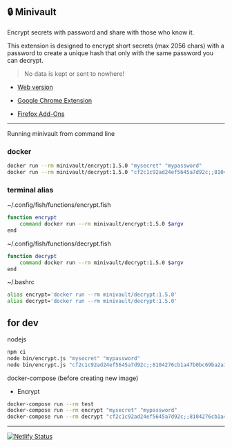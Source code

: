 ## 🔒 Minivault

Encrypt secrets with password and share with those who know it.

This extension is designed to encrypt short secrets (max 2056 chars) with a password to create a unique hash that only with the same password you can decrypt.

> No data is kept or sent to nowhere! 

* [Web version](https://minivault.netlify.app/)

* [Google Chrome Extension](https://chrome.google.com/webstore/detail/minivault/ecnpflgglffkleflcmefcmfpenlagjpk)

* [Firefox Add-Ons](https://addons.mozilla.org/en-US/firefox/addon/minivault/?src=search)

----

Running minivault from command line

### docker

 ```sh
docker run --rm minivault/encrypt:1.5.0 "mysecret" "mypassword"
docker run --rm minivault/decrypt:1.5.0 "cf2c1c92ad24ef5645a7d92c;;8104276cb1a47b0bc69ba2a19115878ff10ee3b4fd6dc28e" "mypassword"
```

### terminal alias

~/.config/fish/functions/encrypt.fish
```sh
function encrypt
    command docker run --rm minivault/encrypt:1.5.0 $argv
end
```

~/.config/fish/functions/decrypt.fish
```sh
function decrypt
    command docker run --rm minivault/decrypt:1.5.0 $argv
end
```

~/.bashrc
```sh
alias encrypt='docker run --rm minivault/decrypt:1.5.0'
alias decrypt='docker run --rm minivault/decrypt:1.5.0'
```


## for dev

nodejs

```sh
npm ci
node bin/encrypt.js "mysecret" "mypassword"
node bin/encrypt.js "cf2c1c92ad24ef5645a7d92c;;8104276cb1a47b0bc69ba2a19115878ff10ee3b4fd6dc28e" "mypassword"
```

docker-compose (before creating new image)
* Encrypt
 ```sh
docker-compose run --rm test
docker-compose run --rm encrypt "mysecret" "mypassword"
docker-compose run --rm decrypt "cf2c1c92ad24ef5645a7d92c;;8104276cb1a47b0bc69ba2a19115878ff10ee3b4fd6dc28e" "mypassword"
```

----
[![Netlify Status](https://api.netlify.com/api/v1/badges/bd352089-df55-449c-933e-c546276550b0/deploy-status)](https://app.netlify.com/sites/minivault/deploys)

